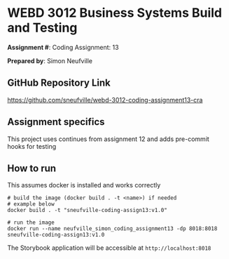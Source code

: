 # WEBD 3012 Business Systems Build and Testing
__Assignment #__: Coding Assignment: 13

__Prepared by__: Simon Neufville

## GitHub Repository Link
https://github.com/sneufville/webd-3012-coding-assignment13-cra

## Assignment specifics

This project uses continues from assignment 12 and adds pre-commit hooks for testing

## How to run

This assumes docker is installed and works correctly

```shell
# build the image (docker build . -t <name>) if needed
# example below
docker build . -t "sneufville-coding-assign13:v1.0"
```

```shell
# run the image
docker run --name neufville_simon_coding_assignment13 -dp 8018:8018 sneufville-coding-assign13:v1.0
```

The Storybook application will be accessible at `http://localhost:8018`
